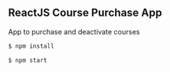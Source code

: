 ## ReactJS Course Purchase App

App to purchase and deactivate courses

```sh
$ npm install
```

```sh
$ npm start
```